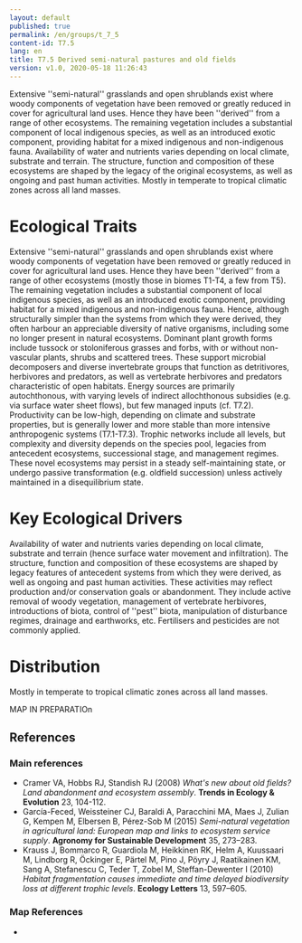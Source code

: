 ```yaml
---
layout: default
published: true
permalink: /en/groups/t_7_5
content-id: T7.5
lang: en
title: T7.5 Derived semi-natural pastures and old fields
version: v1.0, 2020-05-18 11:26:43
---
```


Extensive ''semi-natural'' grasslands and open shrublands exist where woody components of vegetation have been removed or greatly reduced in cover for agricultural land uses. Hence they have been ''derived'' from a range of other ecosystems. The remaining vegetation includes a substantial component of local indigenous species, as well as an introduced exotic component, providing habitat for a mixed indigenous and non-indigenous fauna. Availability of water and nutrients varies depending on local climate, substrate and terrain. The structure, function and composition of these ecosystems are shaped by the legacy of the original ecosystems, as well as ongoing and past human activities. Mostly in temperate to tropical climatic zones across all land masses.

# Ecological Traits
 
Extensive ''semi-natural'' grasslands and open shrublands exist where woody components of vegetation have been removed or greatly reduced in cover for agricultural land uses. Hence they have been ''derived'' from a range of other ecosystems (mostly those in biomes T1-T4, a few from T5). The remaining vegetation includes a substantial component of local indigenous species, as well as an introduced exotic component, providing habitat for a mixed indigenous and non-indigenous fauna. Hence, although structurally simpler than the systems from which they were derived, they often harbour an appreciable diversity of native organisms, including some no longer present in natural ecosystems. Dominant plant growth forms include tussock or stoloniferous grasses and forbs, with or without non-vascular plants, shrubs and scattered trees. These support microbial decomposers and diverse invertebrate groups that function as detritivores, herbivores and predators, as well as vertebrate herbivores and predators characteristic of open habitats. Energy sources are primarily autochthonous, with varying levels of indirect allochthonous subsidies (e.g. via surface water sheet flows), but few managed inputs (cf. T7.2). Productivity can be low-high, depending on climate and substrate properties, but is generally lower and more stable than more intensive anthropogenic systems (T7.1-T7.3). Trophic networks include all levels, but complexity and diversity depends on the species pool, legacies from antecedent ecosystems, successional stage, and management regimes. These novel ecosystems may persist in a steady self-maintaining state, or undergo passive transformation (e.g. oldfield succession) unless actively maintained in a disequilibrium state. 
 
# Key Ecological Drivers
 
Availability of water and nutrients varies depending on local climate, substrate and terrain (hence surface water movement and infiltration). The structure, function and composition of these ecosystems are shaped by legacy features of antecedent systems from which they were derived, as well as ongoing and past human activities. These activities may reflect production and/or conservation goals or abandonment. They include active removal of woody vegetation, management of vertebrate herbivores, introductions of biota, control of ''pest'' biota, manipulation of disturbance regimes, drainage and earthworks, etc. Fertilisers and pesticides are not commonly applied.
 
# Distribution
 
Mostly in temperate to tropical climatic zones across all land masses.

MAP IN PREPARATIOn

## References

### Main references
* Cramer VA, Hobbs RJ, Standish RJ (2008) *What's new about old fields? Land abandonment and ecosystem assembly*. **Trends in Ecology & Evolution** 23, 104-112.
* García-Feced, Weissteiner CJ, Baraldi A, Paracchini MA, Maes J, Zulian G, Kempen M, Elbersen B, Pérez-Sob M (2015) *Semi-natural vegetation in agricultural land: European map and links to ecosystem service supply*. **Agronomy for Sustainable Development** 35, 273–283.
* Krauss J, Bommarco R, Guardiola M, Heikkinen RK, Helm A, Kuussaari M, Lindborg R, Öckinger E, Pärtel M, Pino J, Pöyry J, Raatikainen KM, Sang A, Stefanescu C, Teder T, Zobel M, Steffan-Dewenter I (2010) *Habitat fragmentation causes immediate and time delayed biodiversity loss at different trophic levels*. **Ecology Letters** 13, 597–605.

### Map References
* 
